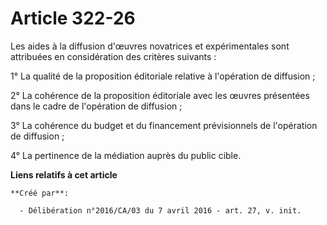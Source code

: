 # Article 322-26

Les aides à la diffusion d'œuvres novatrices et expérimentales sont attribuées en considération des critères suivants :

1° La qualité de la proposition éditoriale relative à l'opération de diffusion ;

2° La cohérence de la proposition éditoriale avec les œuvres présentées dans le cadre de l'opération de diffusion ;

3° La cohérence du budget et du financement prévisionnels de l'opération de diffusion ;

4° La pertinence de la médiation auprès du public cible.

**Liens relatifs à cet article**

	**Créé par**:

	  - Délibération n°2016/CA/03 du 7 avril 2016 - art. 27, v. init.
